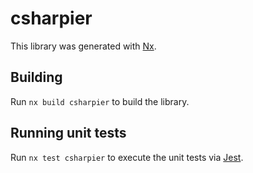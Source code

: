 # csharpier

This library was generated with [Nx](https://nx.dev).

## Building

Run `nx build csharpier` to build the library.

## Running unit tests

Run `nx test csharpier` to execute the unit tests via [Jest](https://jestjs.io).
